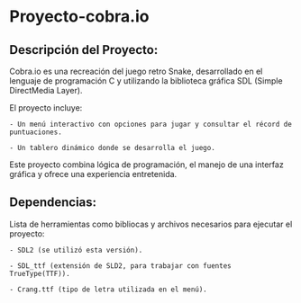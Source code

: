 # Proyecto-cobra.io

## Descripción del Proyecto:

Cobra.io es una recreación del juego retro Snake, desarrollado en el lenguaje de programación C y utilizando la biblioteca gráfica SDL (Simple DirectMedia Layer).

El proyecto incluye:

    - Un menú interactivo con opciones para jugar y consultar el récord de puntuaciones.

    - Un tablero dinámico donde se desarrolla el juego.

Este proyecto combina lógica de programación, el manejo de una interfaz gráfica y ofrece una experiencia entretenida. 

## Dependencias:
Lista de herramientas como bibliocas y archivos necesarios para ejecutar el proyecto:

    - SDL2 (se utilizó esta versión).

    - SDL_ttf (extensión de SLD2, para trabajar con fuentes TrueType(TTF)).

    - Crang.ttf (tipo de letra utilizada en el menú).

 